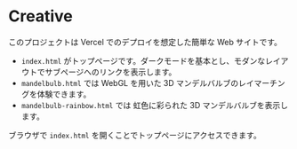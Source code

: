 # Creative

このプロジェクトは Vercel でのデプロイを想定した簡単な Web サイトです。

- `index.html` がトップページです。ダークモードを基本とし、モダンなレイアウトでサブページへのリンクを表示します。
- `mandelbulb.html` では WebGL を用いた 3D マンデルバルブのレイマーチングを体験できます。
- `mandelbulb-rainbow.html` では 虹色に彩られた 3D マンデルバルブを表示します。

ブラウザで `index.html` を開くことでトップページにアクセスできます。

